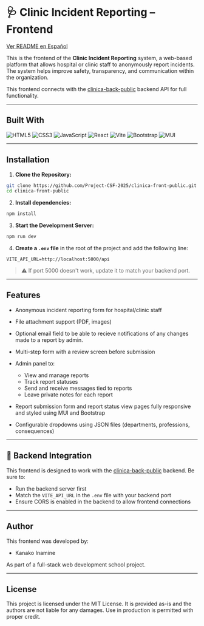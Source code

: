 # 🩺 Clinic Incident Reporting – Frontend

[Ver README en Español](./README.es.md)

This is the frontend of the **Clinic Incident Reporting** system, a web-based platform that allows hospital or clinic staff to anonymously report incidents. The system helps improve safety, transparency, and communication within the organization.

This frontend connects with the [clinica-back-public](https://github.com/Project-CSF-2025/clinica-back-public) backend API for full functionality.

---

## Built With

![HTML5](https://img.shields.io/badge/-html5-333333.svg?logo=html5&style=for-the-badge&logoColor=%23E34F26)
![CSS3](https://img.shields.io/badge/-css3-333333.svg?logo=css3&style=for-the-badge&logoColor=%231572B6)
![JavaScript](https://img.shields.io/badge/-javascript-333333.svg?logo=javascript&style=for-the-badge&logoColor=%23F7DF1E)
![React](https://img.shields.io/badge/-react-333333.svg?logo=react&style=for-the-badge&logoColor=%2361DAFB)
![Vite](https://img.shields.io/badge/-Vite-333333.svg?logo=Vite&style=for-the-badge&logoColor=%23646CFF)
![Bootstrap](https://img.shields.io/badge/-bootstrap-333333.svg?logo=bootstrap&style=for-the-badge&logoColor=%237952B3)
![MUI](https://img.shields.io/badge/-mui-333333.svg?logo=mui&style=for-the-badge&logoColor=%23007FFF)

---

## Installation

1. **Clone the Repository:**

```bash
git clone https://github.com/Project-CSF-2025/clinica-front-public.git
cd clinica-front-public
````

2. **Install dependencies:**

```bash
npm install
```

3. **Start the Development Server:**

```bash
npm run dev
```

4. **Create a `.env` file** in the root of the project and add the following line:

```env
VITE_API_URL=http://localhost:5000/api
```

> ⚠️ If port 5000 doesn't work, update it to match your backend port.

---

## Features

* Anonymous incident reporting form for hospital/clinic staff
* File attachment support (PDF, images)
* Optional email field to be able to recieve notifications of any changes made to a report by admin. 
* Multi-step form with a review screen before submission
* Admin panel to:

  * View and manage reports
  * Track report statuses
  * Send and receive messages tied to reports
  * Leave private notes for each report
* Report submission form and report status view pages fully responsive and styled using MUI and Bootstrap
* Configurable dropdowns using JSON files (departments, professions, consequences)

---

## 🔗 Backend Integration

This frontend is designed to work with the [clinica-back-public](https://github.com/Project-CSF-2025/clinica-back-public) backend. Be sure to:

* Run the backend server first
* Match the `VITE_API_URL` in the `.env` file with your backend port
* Ensure CORS is enabled in the backend to allow frontend connections

---

## Author

This frontend was developed by:

* Kanako Inamine

As part of a full-stack web development school project.

---

## License

This project is licensed under the MIT License.
It is provided as-is and the authors are not liable for any damages.
Use in production is permitted with proper credit.
